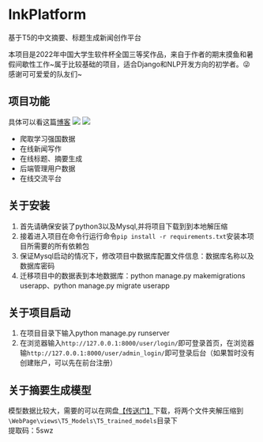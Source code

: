 # InkPlatform
基于T5的中文摘要、标题生成新闻创作平台

本项目是2022年中国大学生软件杯全国三等奖作品，来自于作者的期末摸鱼和暑假间歇性工作~属于比较基础的项目，适合Django和NLP开发方向的初学者。😜
感谢可可爱爱的队友们~

## 项目功能

具体可以看这篇[博客](https://ghy0202.github.io/2022/07/13/ji-yu-django-kuang-jia-de-zhong-wen-chuang-zuo-ping-tai/)
![](https://img-blog.csdnimg.cn/d8e36f14a6564306a01e7e5fb4a3626b.png)
![](https://img-blog.csdnimg.cn/eba1996a137a4a1e92b71617329d7ff0.png)

- 爬取学习强国数据
- 在线新闻写作
- 在线标题、摘要生成
- 后端管理用户数据
- 在线交流平台

## 关于安装
1. 首先请确保安装了python3以及Mysql,并将项目下载到到本地解压缩
2. 接着进入项目在命令行运行命令``pip install -r requirements.txt``安装本项目所需要的所有依赖包
3. 保证Mysql启动的情况下，修改项目中数据库配置文件信息：数据库名称以及数据库密码
4. 迁移项目中的数据表到本地数据库：python manage.py makemigrations userapp、python manage.py migrate userapp
## 关于项目启动
1. 在项目目录下输入python manage.py runserver
2. 在浏览器输入``http://127.0.0.1:8000/user/login/``即可登录首页，在浏览器输``http://127.0.0.1:8000/user/admin_login/``即可登录后台（如果暂时没有创建账户，可以先在前台注册）
## 关于摘要生成模型
模型数据比较大，需要的可以在网盘[【传送门】](https://pan.baidu.com/s/1y3_2WhlC3_vRUVdsQtu8-Q )下载，将两个文件夹解压缩到``\WebPage\views\T5_Models\T5_trained_models``目录下
<br>提取码：5swz

